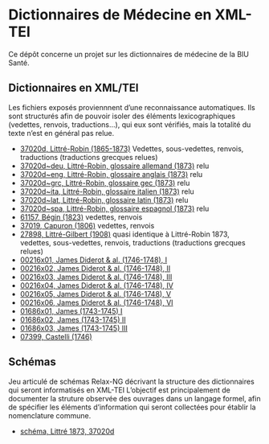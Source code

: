 # Dictionnaires de Médecine en XML-TEI

Ce dépôt concerne un projet sur les dictionnaires de médecine de la BIU Santé.

## Dictionnaires en XML/TEI

Les fichiers exposés proviennnent d’une reconnaissance automatiques. Ils sont structurés afin de pouvoir isoler des éléments lexicographiques (vedettes, renvois, traductions…), qui eux sont vérifiés, mais la totalité du texte n’est en général pas relue.

* [37020d, Littré-Robin (1865-1873)](https://biusante.github.io/medict_xml/xml/medict37020d.xml) Vedettes, sous-vedettes, renvois, traductions (traductions grecques relues)
* [37020d~deu, Littré-Robin, glossaire allemand (1873)](https://biusante.github.io/medict_xml/xml/medict37020d~deu.xml) relu
* [37020d~eng, Littré-Robin, glossaire anglais (1873)](https://biusante.github.io/medict_xml/xml/medict37020d~eng.xml) relu
* [37020d~grc, Littré-Robin, glossaire gec (1873)](https://biusante.github.io/medict_xml/xml/medict37020d~grc.xml) relu
* [37020d~ita, Littré-Robin, glossaire italien (1873)](https://biusante.github.io/medict_xml/xml/medict37020d~ita.xml) relu
* [37020d~lat, Littré-Robin, glossaire latin (1873)](https://biusante.github.io/medict_xml/xml/medict37020d~lat.xml) relu 
* [37020d~spa, Littré-Robin, glossaire espagnol (1873)](https://biusante.github.io/medict_xml/xml/medict37020d~spa.xml) relu
* [61157, Bégin (1823)](https://biusante.github.io/medict_xml/xml/medict61157.xml) vedettes, renvois
* [37019, Capuron (1806)](https://biusante.github.io/medict_xml/xml/medict37019.xml) vedettes, renvois
* [27898, Littré-Gilbert (1908)](https://biusante.github.io/medict_xml/xml/medict27898.xml) quasi identique à Littré-Robin 1873, vedettes, sous-vedettes, renvois, traductions (traductions grecques relues)
* [00216x01, James Diderot & al. (1746-1748), I](https://biusante.github.io/medict_xml/xml/medict00216x01.xml)
* [00216x02, James Diderot & al. (1746-1748), II](https://biusante.github.io/medict_xml/xml/medict00216x02.xml)
* [00216x03, James Diderot & al. (1746-1748), III](https://biusante.github.io/medict_xml/xml/medict00216x03.xml)
* [00216x04, James Diderot & al. (1746-1748), IV](https://biusante.github.io/medict_xml/xml/medict00216x04.xml)
* [00216x05, James Diderot & al. (1746-1748), V](https://biusante.github.io/medict_xml/xml/medict00216x05.xml)
* [00216x06, James Diderot & al. (1746-1748), VI](https://biusante.github.io/medict_xml/xml/medict00216x06.xml)
* [01686x01, James (1743-1745) I](https://biusante.github.io/medict_xml/xml/medict01686x01.xml)
* [01686x02, James (1743-1745) II](https://biusante.github.io/medict_xml/xml/medict01686x02.xml) 
* [01686x03, James (1743-1745) III](https://biusante.github.io/medict_xml/xml/medict01686x03.xml) 
* [07399, Castelli (1746)](https://biusante.github.io/medict_xml/xml/medict07399.xml)


## Schémas

Jeu articulé de schémas Relax-NG décrivant la structure des dictionnaires qui seront informatisés en XML-TEI L’objectif est principalement de documenter la struture observée des ouvrages dans un langage formel, afin de spécifier les éléments d’information qui seront collectées pour établir la nomenclature commune.

* [schéma, Littré 1873, 37020d](https://biusante.github.io/medict/schema/medict37020d.html)
